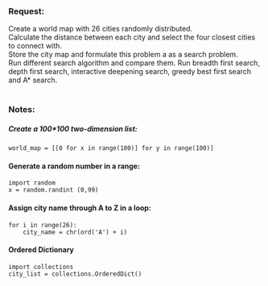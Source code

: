 ### **Request**:  
  Create a world map with 26 cities randomly distributed.  
  Calculate the distance between each city and select the four closest cities to connect with.  
  Store the city map and formulate this problem a as a search problem.  
  Run different search algorithm and compare them.
  Run breadth first search, depth first search, interactive deepening search, greedy best first search and A* search.  
  
### **Notes**:  
#####  Create a 100*100 two-dimension list:  
```
world_map = [[0 for x in range(100)] for y in range(100)]
```
#### Generate a random number in a range:  
```
import random
x = random.randint (0,99)
```
#### Assign city name through A to Z in a loop:  
```
for i in range(26):
    city_name = chr(ord('A') + i)
```
#### Ordered Dictionary  
```
import collections
city_list = collections.OrderedDict()
```
